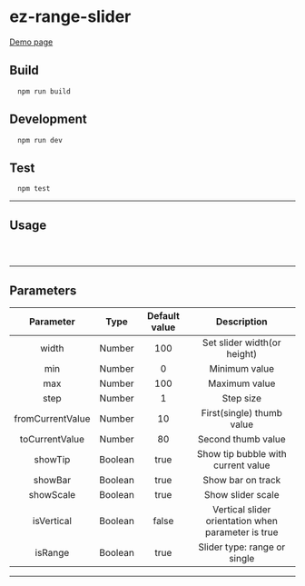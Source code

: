 # ez-range-slider

[Demo page](https://dmi3ytsk.github.io/range-slider/public/demo-page/demo-page.html)
 
## Build
```
  npm run build
```
## Development
```
  npm run dev
```
## Test
```
  npm test
```
---

## Usage

```

  
```
---
## Parameters

| Parameter | Type | Default value | Description |
|:------:|:----:|:-------------:|:-------------:|
|width|Number|100|Set slider width(or height)|
|min|Number|0|Minimum value|
|max|Number|100|Maximum value|
|step|Number|1|Step size|
|fromCurrentValue|Number|10|First(single) thumb value|
|toCurrentValue|Number|80|Second thumb value|
|showTip|Boolean|true|Show tip bubble with current value|
|showBar|Boolean|true|Show bar on track|
|showScale|Boolean|true|Show slider scale|
|isVertical|Boolean|false|Vertical slider orientation when parameter is true|
|isRange|Boolean|true|Slider type: range or single|
---